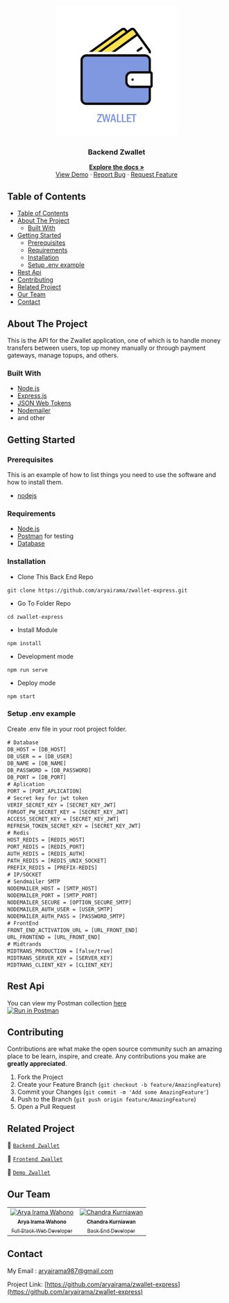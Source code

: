 <br />
<p align="center">
<div align="center">
  <img height="300" src="/src/assets/img/zwallet.png"/>
</div>
  <h3 align="center">Backend Zwallet</h3>
  <p align="center">
    <a href="https://github.com/aryairama/zwallet-express"><strong>Explore the docs »</strong></a>
    <br />
    <a href="https://bit.ly/_zwallet">View Demo</a>
    ·
    <a href="https://github.com/aryairama/zwallet-express/issues">Report Bug</a>
    ·
    <a href="https://github.com/aryairama/zwallet-express/issues">Request Feature</a>
  </p>
</p>



<!-- TABLE OF CONTENTS -->
## Table of Contents

- [Table of Contents](#table-of-contents)
- [About The Project](#about-the-project)
  - [Built With](#built-with)
- [Getting Started](#getting-started)
  - [Prerequisites](#prerequisites)
  - [Requirements](#requirements)
  - [Installation](#installation)
  - [Setup .env example](#setup-env-example)
- [Rest Api](#rest-api)
- [Contributing](#contributing)
- [Related Project](#related-project)
- [Our Team](#our-team)
- [Contact](#contact)



<!-- ABOUT THE PROJECT -->
## About The Project

This is the API for the Zwallet application, one of which is to handle money transfers between users, top up money manually or through payment gateways, manage topups, and others.

### Built With

- [Node.js](https://nodejs.org/en/)
- [Express.js](https://expressjs.com/)
- [JSON Web Tokens](https://jwt.io/)
- [Nodemailer]('https://nodemailer.com/about/')
- and other

<!-- GETTING STARTED -->
## Getting Started

### Prerequisites

This is an example of how to list things you need to use the software and how to install them.

* [nodejs](https://nodejs.org/en/download/)

### Requirements
* [Node.js](https://nodejs.org/en/)
* [Postman](https://www.getpostman.com/) for testing
* [Database](database-example.sql)

### Installation

- Clone This Back End Repo
```
git clone https://github.com/aryairama/zwallet-express.git
```
- Go To Folder Repo
```
cd zwallet-express
```
- Install Module
```
npm install
```
- Development mode
```
npm run serve
```
- Deploy mode
```
npm start
```

### Setup .env example

Create .env file in your root project folder.

```env
# Database
DB_HOST = [DB_HOST]
DB_USER = = [DB_USER]
DB_NAME = [DB_NAME]
DB_PASSWORD = [DB_PASSWORD]
DB_PORT = [DB_PORT]
# Aplication
PORT = [PORT_APLICATION]
# Secret key for jwt token
VERIF_SECRET_KEY = [SECRET_KEY_JWT]
FORGOT_PW_SECRET_KEY = [SECRET_KEY_JWT]
ACCESS_SECRET_KEY = [SECRET_KEY_JWT]
REFRESH_TOKEN_SECRET_KEY = [SECRET_KEY_JWT]
# Redis
HOST_REDIS = [REDIS_HOST]
PORT_REDIS = [REDIS_PORT]
AUTH_REDIS = [REDIS_AUTH]
PATH_REDIS = [REDIS_UNIX_SOCKET]
PREFIX_REDIS = [PREFIX-REDIS]
# IP/SOCKET
# Sendmailer SMTP
NODEMAILER_HOST = [SMTP_HOST]
NODEMAILER_PORT = [SMTP_PORT]
NODEMAILER_SECURE = [OPTION_SECURE_SMTP]
NODEMAILER_AUTH_USER = [USER_SMTP]
NODEMAILER_AUTH_PASS = [PASSWORD_SMTP]
# FrontEnd
FRONT_END_ACTIVATION_URL = [URL_FRONT_END]
URL_FRONTEND = [URL_FRONT_END]
# Midtrands
MIDTRANS_PRODUCTION = [false/true]
MIDTRANS_SERVER_KEY = [SERVER_KEY]
MIDTRANS_CLIENT_KEY = [CLIENT_KEY]
```

## Rest Api

You can view my Postman collection [here](https://www.postman.com/workspace/Zwallet-Team~2169e154-425f-4fa4-a152-a299344f8bcf/collection/10655215-216719e0-926d-4baa-af5c-d61ed0b8f3b7)
</br>
[![Run in Postman](https://run.pstmn.io/button.svg)](https://app.getpostman.com/run-collection/10655215-216719e0-926d-4baa-af5c-d61ed0b8f3b7?action=collection%2Ffork&collection-url=entityId%3D10655215-216719e0-926d-4baa-af5c-d61ed0b8f3b7%26entityType%3Dcollection%26workspaceId%3D2169e154-425f-4fa4-a152-a299344f8bcf)

<!-- CONTRIBUTING -->
## Contributing

Contributions are what make the open source community such an amazing place to be learn, inspire, and create. Any contributions you make are **greatly appreciated**.

1. Fork the Project
2. Create your Feature Branch (`git checkout -b feature/AmazingFeature`)
3. Commit your Changes (`git commit -m 'Add some AmazingFeature'`)
4. Push to the Branch (`git push origin feature/AmazingFeature`)
5. Open a Pull Request



## Related Project
:rocket: [`Backend Zwallet`](https://github.com/aryairama/zwallet-express)

:rocket: [`Frontend Zwallet`](https://github.com/aryairama/zwallet-react)

:rocket: [`Demo Zwallet`](https://bit.ly/_zwallet)

## Our Team

<center>
  <table>
    <tr>
      <td align="center">
        <a href="https://github.com/aryairama">
          <img width="100" src="https://avatars.githubusercontent.com/u/73978824?v=4" alt="Arya Irama Wahono"><br/>
          <sub><b>Arya Irama Wahono</b></sub> <br/>
          <sub>Full Stack Web Developer</sub>
        </a>
      </td>
      <td align="center">
        <a href="https://github.com/Chandra-Kurnia">
          <img width="100" src="https://avatars.githubusercontent.com/u/75248269?v=4" alt="Chandra Kurniawan"><br/>
          <sub><b>Chandra Kurniawan</b></sub> <br/>
          <sub>Back End Developer</sub>
        </a>
      </td>
    </tr>
  </table>
</center>

<!-- CONTACT -->
## Contact

My Email : aryairama987@gmail.com

Project Link: [https://github.com/aryairama/zwallet-express](https://github.com/aryairama/zwallet-express)
